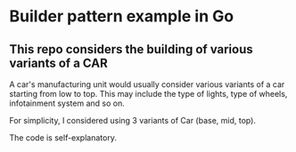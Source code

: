 # Builder pattern example in Go
## This repo considers the building of various variants of a CAR

A car's manufacturing unit would usually consider various variants of a car
starting from low to top. This may include the type of lights, type of wheels, infotainment system and so on.

For simplicity, I considered using 3 variants of Car (base, mid, top).

The code is self-explanatory.
